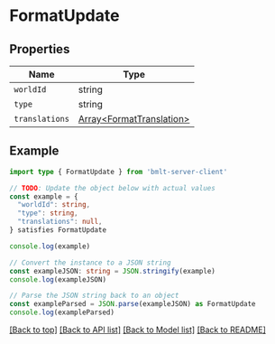 
# FormatUpdate


## Properties

Name | Type
------------ | -------------
`worldId` | string
`type` | string
`translations` | [Array&lt;FormatTranslation&gt;](FormatTranslation.md)

## Example

```typescript
import type { FormatUpdate } from 'bmlt-server-client'

// TODO: Update the object below with actual values
const example = {
  "worldId": string,
  "type": string,
  "translations": null,
} satisfies FormatUpdate

console.log(example)

// Convert the instance to a JSON string
const exampleJSON: string = JSON.stringify(example)
console.log(exampleJSON)

// Parse the JSON string back to an object
const exampleParsed = JSON.parse(exampleJSON) as FormatUpdate
console.log(exampleParsed)
```

[[Back to top]](#) [[Back to API list]](../README.md#api-endpoints) [[Back to Model list]](../README.md#models) [[Back to README]](../README.md)


